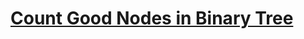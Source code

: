 # [Count Good Nodes in Binary Tree](https://leetcode.com/problems/count-good-nodes-in-binary-tree/description)

